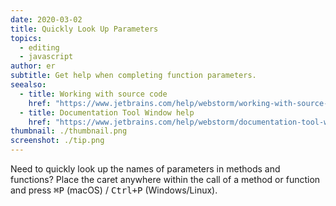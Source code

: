 ```yaml
---
date: 2020-03-02
title: Quickly Look Up Parameters
topics:
  - editing
  - javascript
author: er
subtitle: Get help when completing function parameters.
seealso:
  - title: Working with source code
    href: "https://www.jetbrains.com/help/webstorm/working-with-source-code.html"
  - title: Documentation Tool Window help
    href: "https://www.jetbrains.com/help/webstorm/documentation-tool-window.html"
thumbnail: ./thumbnail.png
screenshot: ./tip.png
---
```


Need to quickly look up the names of parameters in methods and functions? Place the caret anywhere within the call of a method or function and press <kbd>⌘P</kbd> (macOS) / <kbd>Ctrl+P</kbd> (Windows/Linux).
